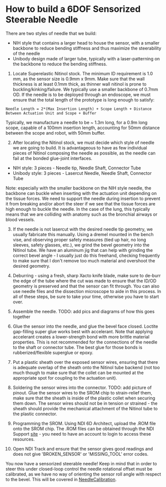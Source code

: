 # How to build a 6DOF Sensorized Steerable Needle

There are two styles of needle that we build:
 - NIH style that contains a larger head to house the sensor, with a smaller backbone to reduce bending stiffness and thus maximize the steerability of the needle
 - Unibody design made of larger tube, typically with a laser-patterning on the backbone to reduce the bending stiffness.

1. Locate Superelastic Nitinol stock. The minimum ID requirement is 1.0 mm, as the sensor size is 0.9mm x 9mm. Make sure that the wall thickness is at least 0.1mm thick, as thinner wall nitinol is prone to buckling/kinking/failure. We typically use a smaller backbone of 0.7mm OD. If the needle is to be deployed through an endoscope, we must ensure that the total length of the prototype is long enough to satisfy:

```
Needle Length = 2*(Max Insertion Length) + Scope Length + Distance Between Actuation Unit and Scope + Buffer
```

Typically, we manufacture a needle to be ~ 1.3m long, for a 0.9m long scope, capable of a 100mm insertion length, accounting for 50mm distance between the scope and robot, with 50mm buffer.

2. After locating the Nitinol stock, we must decide which style of needle we are going to build. It is advantageous to have as few individual pieces of Nitinol composing the needle as possible, as the needle can fail at the bonded glue-joint interfaces.
- NIH style: 3 pieces - Needle tip, Needle Shaft, Connector Tube
- Unibody style: 3 pieces - Lasercut Needle, Needle Shaft, Connector Tube

Note: especially with the smaller backbone on the NIH style needle, the backbone can buckle when inserting with the actuation unit depending on the tissue forces. We need to support the needle during insertion to prevent it from breaking and/or abort the steer if we see that the tissue forces are high enough to buckle the needle. In the case of the lung, this typically means that we are colliding with anatomy such as the bronchial airways or blood vessels.

3. If the needle is not lasercut with the desired needle tip geometry, we usually fabricate this manually. Using a dremel mounted in the bench vise, and observing proper safety measures (tied up hair, no long sleeves, safety glasses, etc.), we grind the bevel geometry into the Nitinol tube. We have an aluminum jig that can help with grinding the correct bevel angle - I usually just do this freehand, checking frequently to make sure that I don't remove too much material and overshoot the desired geometry.

4. Deburring - using a fresh, sharp Xacto knife blade, make sure to de-burr the edge of the tube where the cut was made to ensure that the ID/OD geometry is preserved and that the sensor can fit through. You can also use needle files and the dissection microscope to aide in this process. In all of these steps, be sure to take your time, otherwise you have to start over.

5. Assemble the needle. TODO: add pics and diagrams of how this goes together

6. Glue the sensor into the needle, and glue the bevel face closed. Loctite gap-filling super glue works best with accelerant. Note that applying accelerant creates a lower-strength bond with more brittle material properties. This is not recommended for the connections of the needle to the shaft or connector tube. The best glue for those bonds is rubberized/flexible superglue or epoxy.

7. Put a plastic sheath over the exposed sensor wires, ensuring that there is adequate overlap of the sheath onto the Nitinol tube backend (not too much though to make sure that the collet can be mounted at the appropriate spot for coupling to the actuation unit).

8. Soldering the sensor wires into the connector. TODO: add picture of pinout. Glue the sensor wires to the SROM chip to strain-relief them, make sure that the sheath is inside of the plastic collet when securing them down. The sensor wires should not be in tension or strained - the sheath should provide the mechanical attachment of the Nitinol tube to the plastic connector.

9. Programming the SROM. Using NDI 6D Architect, upload the .ROM file onto the SROM chip. The .ROM files can be obtained through the NDI Support [site](https://support.ndigital.com/s/) - you need to have an account to login to access these resources.

10. Open NDI Track and ensure that the sensor gives good readings and does not give 'BROKEN_SENSOR' or 'MISSING_TOOL' error codes.

You now have a sensorized steerable needle! Keep in mind that in order to steer this under closed-loop control the needle rotational offset must be calibrated, as we have no way of orienting the sensor roll angle with respect to the bevel. This will be covered in [NeedleCalibration](NeedleCalibration.md).

